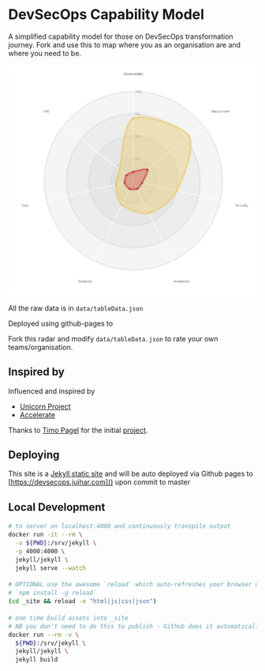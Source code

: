 # DevSecOps Capability Model
A simplified capability model for those on DevSecOps transformation journey.
Fork and use this to map where you as an organisation are and where you need to be.

![screnshot](img/screenshot.png)

All the raw data is in `data/tableData.json`

Deployed using github-pages to [](https://devsecops.jujhar.com)

Fork this radar and modify `data/tableData.json` to rate your own teams/organisation.

## Inspired by

Influenced and inspired by
- [Unicorn Project](https://www.amazon.co.uk/dp/1942788762)
- [Accelerate](https://www.amazon.co.uk/dp/1942788339)

Thanks to [Timo Pagel](https://github.com/wurstbrot) for the initial [project](https://github.com/wurstbrot/DevSecOps-MaturityModel).

## Deploying

This site is a [Jekyll static site](https://jekyllrb.com/) and will be auto deployed via Github pages to [https://devsecops.jujhar.com]() upon commit to master

## Local Development

```bash
# to server on localhost:4000 and continuously transpile output
docker run -it --rm \
  -v ${PWD}:/srv/jekyll \
  -p 4000:4000 \
  jekyll/jekyll \
  jekyll serve --watch

# OPTIONAL use the awesome `reload` which auto-refreshes your browser on change using websockets
# `npm install -g reload`
(cd _site && reload -e "html|js|css|json")

# one time build assets into _site
# NB you don't need to do this to publish - Github does it automatically on commit
docker run --rm -v \
  ${PWD}:/srv/jekyll \
  jekyll/jekyll \
  jekyll build
```
